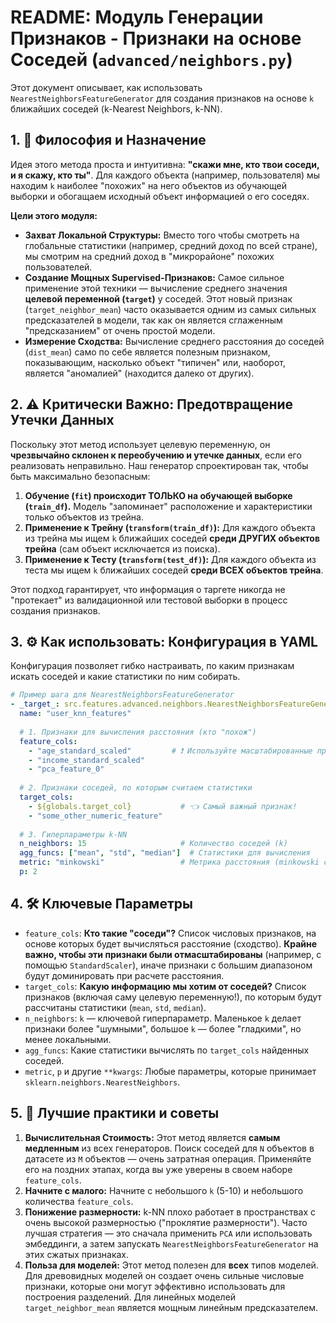 # README: Модуль Генерации Признаков - Признаки на основе Соседей (`advanced/neighbors.py`)

Этот документ описывает, как использовать `NearestNeighborsFeatureGenerator` для создания признаков на основе `k` ближайших соседей (k-Nearest Neighbors, k-NN).

## 1. 🎯 Философия и Назначение

Идея этого метода проста и интуитивна: **"скажи мне, кто твои соседи, и я скажу, кто ты"**. Для каждого объекта (например, пользователя) мы находим `k` наиболее "похожих" на него объектов из обучающей выборки и обогащаем исходный объект информацией о его соседях.

**Цели этого модуля:**

*   **Захват Локальной Структуры:** Вместо того чтобы смотреть на глобальные статистики (например, средний доход по всей стране), мы смотрим на средний доход в "микрорайоне" похожих пользователей.
*   **Создание Мощных Supervised-Признаков:** Самое сильное применение этой техники — вычисление среднего значения **целевой переменной (`target`)** у соседей. Этот новый признак (`target_neighbor_mean`) часто оказывается одним из самых сильных предсказателей в модели, так как он является сглаженным "предсказанием" от очень простой модели.
*   **Измерение Сходства:** Вычисление среднего расстояния до соседей (`dist_mean`) само по себе является полезным признаком, показывающим, насколько объект "типичен" или, наоборот, является "аномалией" (находится далеко от других).

## 2. ⚠️ Критически Важно: Предотвращение Утечки Данных

Поскольку этот метод использует целевую переменную, он **чрезвычайно склонен к переобучению и утечке данных**, если его реализовать неправильно. Наш генератор спроектирован так, чтобы быть максимально безопасным:

1.  **Обучение (`fit`) происходит ТОЛЬКО на обучающей выборке (`train_df`).** Модель "запоминает" расположение и характеристики только объектов из трейна.
2.  **Применение к Трейну (`transform(train_df)`):** Для каждого объекта из трейна мы ищем `k` ближайших соседей **среди ДРУГИХ объектов трейна** (сам объект исключается из поиска).
3.  **Применение к Тесту (`transform(test_df)`):** Для каждого объекта из теста мы ищем `k` ближайших соседей **среди ВСЕХ объектов трейна**.

Этот подход гарантирует, что информация о таргете никогда не "протекает" из валидационной или тестовой выборки в процесс создания признаков.

## 3. ⚙️ Как использовать: Конфигурация в YAML

Конфигурация позволяет гибко настраивать, по каким признакам искать соседей и какие статистики по ним собирать.

```yaml
# Пример шага для NearestNeighborsFeatureGenerator
- _target_: src.features.advanced.neighbors.NearestNeighborsFeatureGenerator
  name: "user_knn_features"
  
  # 1. Признаки для вычисления расстояния (кто "похож")
  feature_cols:
    - "age_standard_scaled"         # ❗️ Используйте масштабированные признаки!
    - "income_standard_scaled"
    - "pca_feature_0"
    
  # 2. Признаки соседей, по которым считаем статистики
  target_cols:
    - ${globals.target_col}           # 👈 Самый важный признак!
    - "some_other_numeric_feature"
    
  # 3. Гиперпараметры k-NN
  n_neighbors: 15                     # Количество соседей (k)
  agg_funcs: ["mean", "std", "median"]  # Статистики для вычисления
  metric: "minkowski"                 # Метрика расстояния (minkowski с p=2 это евклидово)
  p: 2
```

## 4. 🛠️ Ключевые Параметры

*   `feature_cols`: **Кто такие "соседи"?** Список числовых признаков, на основе которых будет вычисляться расстояние (сходство). **Крайне важно, чтобы эти признаки были отмасштабированы** (например, с помощью `StandardScaler`), иначе признаки с большим диапазоном будут доминировать при расчете расстояния.
*   `target_cols`: **Какую информацию мы хотим от соседей?** Список признаков (включая саму целевую переменную!), по которым будут рассчитаны статистики (`mean`, `std`, `median`).
*   `n_neighbors`: `k` — ключевой гиперпараметр. Маленькое `k` делает признаки более "шумными", большое `k` — более "гладкими", но менее локальными.
*   `agg_funcs`: Какие статистики вычислять по `target_cols` найденных соседей.
*   `metric`, `p` и другие `**kwargs`: Любые параметры, которые принимает `sklearn.neighbors.NearestNeighbors`.

## 5. 🧠 Лучшие практики и советы

1.  **Вычислительная Стоимость:** Этот метод является **самым медленным** из всех генераторов. Поиск соседей для `N` объектов в датасете из `M` объектов — очень затратная операция. Применяйте его на поздних этапах, когда вы уже уверены в своем наборе `feature_cols`.
2.  **Начните с малого:** Начните с небольшого `k` (5-10) и небольшого количества `feature_cols`.
3.  **Понижение размерности:** k-NN плохо работает в пространствах с очень высокой размерностью ("проклятие размерности"). Часто лучшая стратегия — это сначала применить `PCA` или использовать эмбеддинги, а затем запускать `NearestNeighborsFeatureGenerator` на этих сжатых признаках.
4.  **Польза для моделей:** Этот метод полезен для **всех** типов моделей. Для древовидных моделей он создает очень сильные числовые признаки, которые они могут эффективно использовать для построения разделений. Для линейных моделей `target_neighbor_mean` является мощным линейным предсказателем.